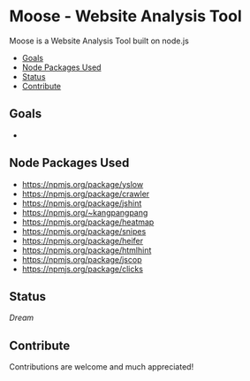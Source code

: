 # Moose - Website Analysis Tool

Moose is a Website Analysis Tool built on node.js

- [Goals](#goals)
- [Node Packages Used](#node-packages-used)
- [Status](#status)
- [Contribute](#contribute)

## Goals
- 

## Node Packages Used

- https://npmjs.org/package/yslow
- https://npmjs.org/package/crawler
- https://npmjs.org/package/jshint
- https://npmjs.org/~kangpangpang
- https://npmjs.org/package/heatmap
- https://npmjs.org/package/snipes
- https://npmjs.org/package/heifer
- https://npmjs.org/package/htmlhint
- https://npmjs.org/package/jscop
- https://npmjs.org/package/clicks

## Status

*Dream*

## Contribute
Contributions are welcome and much appreciated!
